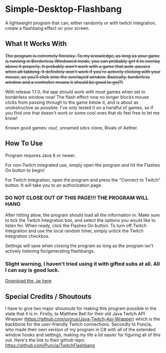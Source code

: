 # Simple-Desktop-Flashbang
A lightweight program that can, either randomly or with twitch integration, create a flashbang effect on your screen.

## What It Works With
~~The program is extremely finnicky. To my knowledge, as long as your game is running in Borderless Windowed mode, you can probably get it to overlay above it properly. It probably won't work with a game that auto-pauses when alt tabbing. It definitely won't work if you're actively clicking with your mouse, as you'll click onto the overlayed window. Basically, borderless window and a controller means it should be good to go(?)~~

With release 1.1.0, the app should work with most games when set to borderless window now! The flash effect now no longer blocks mouse clicks from passing through to the game below it, and is about as unobstructive as possible. I've only tested it on a handful of games, so if you find one that doesn't work or some cool ones that do feel free to let me know!

Known good games: osu!, unnamed sdvx clone, Rivals of Aether.

## How To Use
Program requires Java 8 or newer.

For non-Twitch integrated use, simply open the program and hit the Flashes On button to begin!

For Twitch integration, open the program and press the "Connect to Twitch" button. It will take you to an authorization page.

### DO NOT CLOSE OUT OF THIS PAGE!!! THE PROGRAM WILL HANG

After hitting allow, the program should load all the information in. Make sure to tick the Twitch Integration box, and select the options you would like to listen for. When ready, click the Flashes On button. To turn off Twitch Integration and use the local random timer, simply untick the Twitch Integration checkbox.

Settings will save when closing the program as long as the program isn't actively listening for/generating flashbangs.

### Slight warning, I haven't tried using it with gifted subs at all. All I can say is good luck.

[Download the .jar here](https://github.com/narekb8/Simple-Desktop-Flashbang/releases/download/v1.1.1/Simple-Desktop-Flashbang.jar)

## Special Credits / Shoutouts

I have to give two major shoutouts for making this program possible in the state that it is in. Firstly, to Matthew Bell for their old Java Twitch API Wrapper (https://github.com/urgrue/Java-Twitch-Api-Wrapper) which is the backbone for the user-friendly Twitch connections. Secondly to Puncia, who made their own version of my program in C# with all of the extended window hooks and settings, making my life a lot easier for figuring all of this out. Here's the link to their github repo: https://github.com/Puncia/TwitchFlashbang
